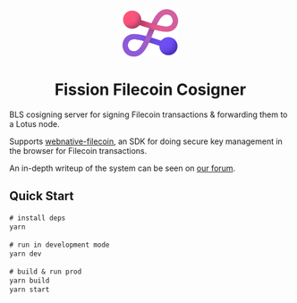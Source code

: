 <div align="center">
  <img src="https://github.com/fission-codes/kit/blob/main/images/logo-icon-coloured.png?raw=true" width="100" />

  <h1>Fission Filecoin Cosigner</h1>
</div>

BLS cosigning server for signing Filecoin transactions & forwarding them to a Lotus node.

Supports [webnative-filecoin](https://github.com/fission-suite/webnative-filecoin), an SDK for doing secure key management in the browser for Filecoin transactions.

An in-depth writeup of the system can be seen on [our forum](https://talk.fission.codes/t/filecoin-phase-2-write-up/1913).

## Quick Start
```shell
# install deps
yarn

# run in development mode
yarn dev

# build & run prod
yarn build
yarn start
```
